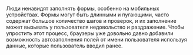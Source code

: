 Люди ненавидят заполнять формы, особенно на мобильных устройствах. Формы 
могут быть длинными и пугающими, часто содержат большое количество шагов и
проверок, и их заполнение может вызывать у пользователя недовольство и
раздражение. Чтобы упростить этот процесс, браузеры 
уже довольно давно добавили возможность автозаполнения полей от имени 
пользователя используя данные, которые пользователь вводил ранее.

